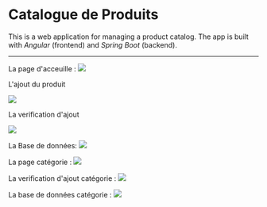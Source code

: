 # Catalogue de Produits

This is a web application for managing a product catalog. The app is built with *Angular* (frontend) and *Spring Boot* (backend).

---

<div>
   La page d'acceuille : 
   
   <img src="https://github.com/user-attachments/assets/639796b6-ee33-477a-b06e-440c2328b529" >
   
   L'ajout du produit
   
   <img src="https://github.com/user-attachments/assets/4d5ceed5-8d72-4004-96b7-98618cf9e1f5" >

   La verification d'ajout
   
   <img src="https://github.com/user-attachments/assets/4cf4c3e3-b116-4163-a57f-898e1e2633f4" >
   
   La Base de données:
   <img src="https://github.com/user-attachments/assets/c7c7c863-9476-4820-92b7-e3fb2a49b320" >

  La page catégorie : 
   <img src="https://github.com/user-attachments/assets/5d927e53-3f9a-401e-af14-81bd09732be3" >

   La verification d'ajout catégorie : 
   <img src="https://github.com/user-attachments/assets/a94b447f-b111-495b-8373-484a74e02ead" >

   La base de données catégorie : 
   <img src="https://github.com/user-attachments/assets/a50802c7-6b25-4ffb-849d-f30b62ce42ff" >

  

   
</div>
